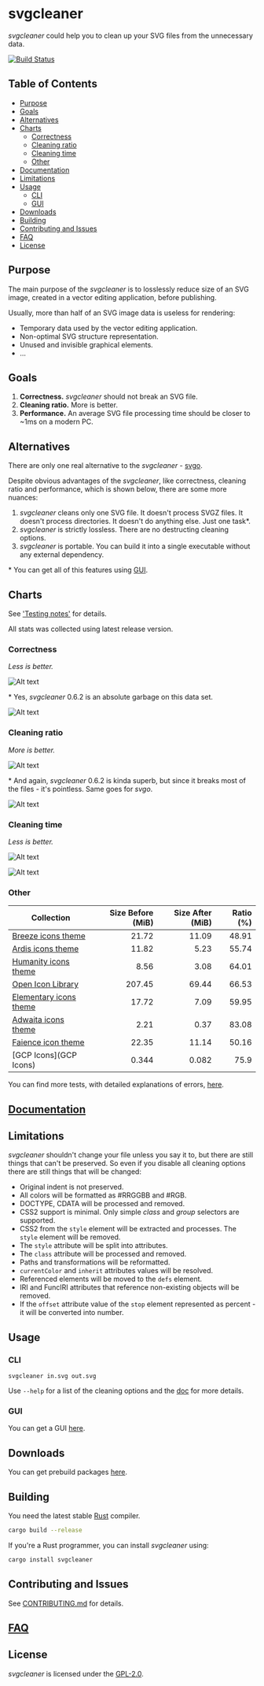 # svgcleaner

*svgcleaner* could help you to clean up your SVG files from the unnecessary data.

[![Build Status](https://travis-ci.org/RazrFalcon/svgcleaner.svg?branch=master)](https://travis-ci.org/RazrFalcon/svgcleaner)

## Table of Contents

  * [Purpose](#purpose)
  * [Goals](#goals)
  * [Alternatives](#alternatives)
  * [Charts](#charts)
    * [Correctness](#correctness)
    * [Cleaning ratio](#cleaning-ratio)
    * [Cleaning time](#cleaning-time)
    * [Other](#other)
  * [Documentation](#documentation)
  * [Limitations](#limitations)
  * [Usage](#usage)
    * [CLI](#cli)
    * [GUI](#gui)
  * [Downloads](#downloads)
  * [Building](#building)
  * [Contributing and Issues](#contributing-and-issues)
  * [FAQ](#faq)
  * [License](#license)

## Purpose

The main purpose of the *svgcleaner* is to losslessly reduce size of an SVG image, created in a
vector editing application, before publishing.

Usually, more than half of an SVG image data is useless for rendering:
- Temporary data used by the vector editing application.
- Non-optimal SVG structure representation.
- Unused and invisible graphical elements.
- ...

## Goals

1. **Correctness.** *svgcleaner* should not break an SVG file.
1. **Cleaning ratio.** More is better.
1. **Performance.** An average SVG file processing time should be closer to ~1ms on a modern PC.

## Alternatives

There are only one real alternative to the *svgcleaner* - [svgo](https://github.com/svg/svgo).

Despite obvious advantages of the *svgcleaner*, like correctness, cleaning ratio and performance,
which is shown below, there are some more nuances:

1. *svgcleaner* cleans only one SVG file. It doesn't process SVGZ files.
   It doesn't process directories. It doesn't do anything else. Just one task*.
1. *svgcleaner* is strictly lossless. There are no destructing cleaning options.
1. *svgcleaner* is portable. You can build it into a single executable without any external dependency.

\* You can get all of this features using [GUI](https://github.com/RazrFalcon/svgcleaner-gui).

## Charts

See ['Testing notes'](docs/testing_notes.rst) for details.

All stats was collected using latest release version.

### Correctness

*Less is better.*

![Alt text](https://cdn.rawgit.com/RazrFalcon/svgcleaner/v0.7.1/docs/images/correctness_chart_W3C_SVG_11_TestSuite.svg)

\* Yes, *svgcleaner* 0.6.2 is an absolute garbage on this data set.

![Alt text](https://cdn.rawgit.com/RazrFalcon/svgcleaner/v0.7.1/docs/images/correctness_chart_oxygen.svg)

### Cleaning ratio

*More is better.*

![Alt text](https://cdn.rawgit.com/RazrFalcon/svgcleaner/v0.7.1/docs/images/ratio_chart_W3C_SVG_11_TestSuite.svg)

\* And again, *svgcleaner* 0.6.2 is kinda superb, but since it breaks most
of the files - it's pointless. Same goes for *svgo*.

![Alt text](https://cdn.rawgit.com/RazrFalcon/svgcleaner/v0.7.1/docs/images/ratio_chart_oxygen.svg)

### Cleaning time

*Less is better.*

![Alt text](https://cdn.rawgit.com/RazrFalcon/svgcleaner/v0.7.1/docs/images/performance_chart_W3C_SVG_11_TestSuite.svg)

![Alt text](https://cdn.rawgit.com/RazrFalcon/svgcleaner/v0.7.1/docs/images/performance_chart_oxygen.svg)

### Other

| Collection | Size Before (MiB) | Size After (MiB) | Ratio (%) |
|--------------------------|------------------:|-----------------:|----------:|
| [Breeze icons theme](https://github.com/KDE/breeze-icons) | 21.72 | 11.09 | 48.91 |
| [Ardis icons theme](https://github.com/NitruxSA/ardis-icon-theme) | 11.82 | 5.23 | 55.74 |
| [Humanity icons theme](https://wiki.ubuntu.com/Artwork/Incoming/Karmic/Humanity_Icons?action=AttachFile&do=view&target=humanity_2.1.tar.gz) | 8.56 | 3.08 | 64.01 |
| [Open Icon Library](https://sourceforge.net/projects/openiconlibrary/) | 207.45 |69.44 | 66.53 |
| [Elementary icons theme](https://github.com/elementary/icons) | 17.72 | 7.09 | 59.95 |
| [Adwaita icons theme](https://github.com/GNOME/adwaita-icon-theme) | 2.21 | 0.37 | 83.08 |
| [Faience icon theme](https://www.archlinux.org/packages/community/any/faience-icon-theme/) | 22.35 | 11.14 | 50.16 |
| [GCP Icons](GCP Icons) | 0.344 | 0.082 | 75.9 |

You can find more tests, with detailed explanations of errors, [here](docs/extended_testing.rst).

## [Documentation](docs/svgcleaner.rst)

## Limitations

*svgcleaner* shouldn't change your file unless you say it to, but there are still
things that can't be preserved. So even if you disable all cleaning options there are still things
that will be changed:

- Original indent is not preserved.
- All colors will be formatted as #RRGGBB and #RGB.
- DOCTYPE, CDATA will be processed and removed.
- CSS2 support is minimal. Only simple *class* and *group* selectors are supported.
- CSS2 from the `style` element will be extracted and processes. The `style` element will be removed.
- The `style` attribute will be split into attributes.
- The `class` attribute will be processed and removed.
- Paths and transformations will be reformatted.
- `currentColor` and `inherit` attributes values will be resolved.
- Referenced elements will be moved to the `defs` element.
- IRI and FuncIRI attributes that reference non-existing objects will be removed.
- If the `offset` attribute value of the `stop` element represented as percent - it will be
  converted into number.

## Usage

### CLI

```
svgcleaner in.svg out.svg
```

Use `--help` for a list of the cleaning options and the [doc](docs/svgcleaner.rst) for more details.

### GUI

You can get a GUI [here](https://github.com/RazrFalcon/svgcleaner-gui).

## Downloads

You can get prebuild packages [here](https://github.com/RazrFalcon/svgcleaner-gui/releases).

## Building

You need the latest stable [Rust](https://www.rust-lang.org/) compiler.

```bash
cargo build --release
```

If you're a Rust programmer, you can install *svgcleaner* using:

```bash
cargo install svgcleaner
```

## Contributing and Issues

See [CONTRIBUTING.md](CONTRIBUTING.md) for details.

## [FAQ](FAQ.md)

## License

*svgcleaner* is licensed under the [GPL-2.0](https://www.gnu.org/licenses/old-licenses/gpl-2.0.en.html).
